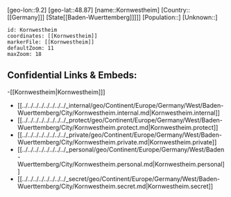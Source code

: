 ﻿---
location: [48.87,9.2]
mapzoom: [7,12] 
mapmarker: city 
type: City
tags:
- geo/City


SpocWebEntityId: 31578
isDeleted: false
confidential: public

---
[geo-lon::9.2]
[geo-lat::48.87]
[name::Kornwestheim]
[Country::[[Germany]]]
[State[[Baden-Wuerttemberg]]]]]
[Population::]
[Unknown::]


```leaflet
id: Kornwestheim
coordinates: [[Kornwestheim]]
markerFile: [[Kornwestheim]]
defaultZoom: 11 
maxZoom: 18
```


## Confidential Links & Embeds: 
-[[Kornwestheim|Kornwestheim]]] 
- [[../../../../../../../../_internal/geo/Continent/Europe/Germany/West/Baden-Wuerttemberg/City/Kornwestheim.internal.md|Kornwestheim.internal]] 
- [[../../../../../../../../_protect/geo/Continent/Europe/Germany/West/Baden-Wuerttemberg/City/Kornwestheim.protect.md|Kornwestheim.protect]] 
- [[../../../../../../../../_private/geo/Continent/Europe/Germany/West/Baden-Wuerttemberg/City/Kornwestheim.private.md|Kornwestheim.private]] 
- [[../../../../../../../../_personal/geo/Continent/Europe/Germany/West/Baden-Wuerttemberg/City/Kornwestheim.personal.md|Kornwestheim.personal]] 
- [[../../../../../../../../_secret/geo/Continent/Europe/Germany/West/Baden-Wuerttemberg/City/Kornwestheim.secret.md|Kornwestheim.secret]] 
